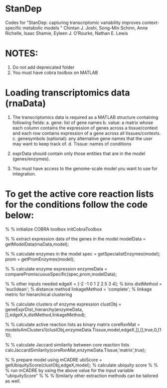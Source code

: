 # StanDep
Codes for "StanDep: capturing transcriptomic variability improves context-specific metabolic models "
Chintan J. Joshi, Song-Min Schinn, Anne Richelle, Isaac Shamie, Eyleen J. O’Rourke, Nathan E. Lewis

# NOTES:
1. Do not add depreicated folder
2. You must have cobra toolbox on MATLAB

# Loading transcriptomics data (rnaData)
1. The transcriptomics data is required as a MATLAB structure containing following fields:
  a. gene: list of gene names
  b. value: a matrix whose each column contains the expression of genes across a tissue/context and each row contains expression of a gene across all tissues/contexts.
  c. genesymbols (optional): any alternative gene names that the user may want to keep track of.
  d. Tissue: names of conditions

2. exprData should contain only those entities that are in the model (genes/enzymes).
3. You must have access to the genome-scale model you want to use for integration.

# To get the active core reaction lists for the conditions follow the code below:
% % initialize COBRA toolbox
initCobraToolbox

% % extract expression data of the genes in the model
modelData = getModelData(rnaData,model);

% % calculate enzymes in the model
spec = getSpecialistEnzymes(model);
prom = getPromEnzymes(model);

% % calculate enzyme expression
enzymeData = comparePromiscuousSpecific(spec,prom,modelData);

% % other inputs needed
edgeX = [-2 -1 0 1 2 2.5 3 4]; % bins
distMethod = 'euclidean'; % distance method
linkageMethod = 'complete'; % linkage metric for hierarchical clustering

% % calculate clusters of enzyme expression
clustObj = geneExprDist_hierarchy(enzymeData,[],edgeX,k,distMethod,linkageMethod);

% % calculate active reaction lists as binary matrix
coreRxnMat = models4mClusters1(clustObj,enzymeData.Tissue,model,edgeX,[],[],true,0,[1 1]); 

% % calculate Jaccard similarity between core reaction lists
calcJaccardSimilarity(coreRxnMat,enzymeData.Tissue,'matrix',true);

% % prepare model using mCADRE
ubiScore = getUbiquityScore(clustObj,edgeX,model); % calculate ubiquity score
% % % run mCADRE by using the above value for the input variable "ubiquityScore"
% % % Similarly other extraction methods can be tailored as well.
